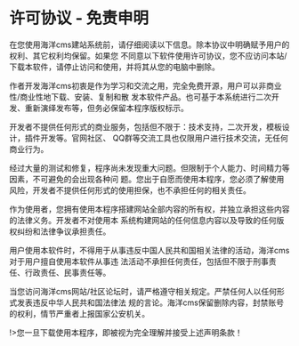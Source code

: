 # 许可协议 - 免责申明

在您使用海洋cms建站系统前，请仔细阅读以下信息。除本协议中明确赋予用户的权利、其它权利均保留。如果您 不同意以下软件使用许可协议，您不应访问本站/下载本软件，请停止访问和使用，并将其从您的电脑中删除。

作者开发海洋cms初衷是作为学习和交流之用，完全免费开源，用户可以非商业性/商业性地下载、安装、复制和散 发本软件产品。也可基于本系统进行二次开发、重新演绎发布等，但务必保留本程序版权标示。

开发者不提供任何形式的商业服务，包括但不限于：技术支持，二次开发，模板设计，插件开发等。官网社区、 QQ群等交流工具也仅限用户进行技术交流，无任何商业行为。

经过大量的测试和修复，程序尚未发现重大问题。但限制于个人能力、时间精力等因素，不可避免的会出现各种问 题。您出于自愿而使用本程序，您必须了解使用风险，开发者不提供任何形式的使用担保，也不承担任何的相关责任。

作为使用者，您拥有使用本程序搭建网站全部内容的所有权，并独立承担这些内容的法律义务。开发者不对使用本 系统构建网站的任何信息内容以及导致的任何版权纠纷和法律争议承担责任。

用户使用本软件时，不得用于从事违反中国人民共和国相关法律的活动，海洋cms对于用户擅自使用本软件从事违 法活动不承担任何责任，包括但不限于刑事责任、行政责任、民事责任等。

当您访问海洋cms网站/社区论坛时，请严格遵守相关规定。严禁任何人以任何形式发表违反中华人民共和国法律法 规的言论。海洋cms保留删除内容，封禁账号的权利，情节严重者上报国家公安机关。

!>您一旦下载使用本程序，即被视为完全理解并接受上述声明条款！

